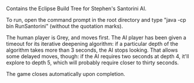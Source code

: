 Contains the Eclipse Build Tree for Stephen's Santorini AI.

To run, open the command prompt in the root directory and type "java -cp bin RunSantorini" (without the quotation marks).

The human player is Grey, and moves first. The AI player has been given a timeout for its iterative deepening algorithm: if a particular
depth of the algorithm takes more than 3 seconds, the AI stops looking. That allows some delayed moves, though: if the AI requires
two seconds at depth 4, it'll explore to depth 5, which will probably require closer to thirty seconds.

The game closes automatically upon completion. 
